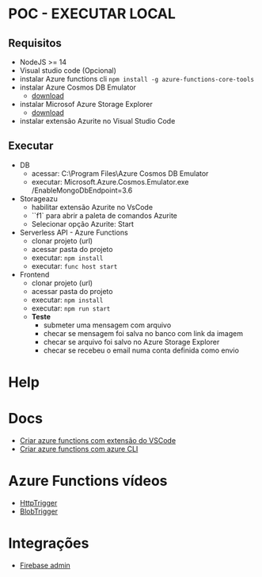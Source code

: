 # POC - EXECUTAR LOCAL

## Requisitos

- NodeJS >= 14
- Visual studio code (Opcional)
- instalar Azure functions cli
  `npm install -g azure-functions-core-tools`
- instalar Azure Cosmos DB Emulator
  - [download](https://docs.microsoft.com/en-us/azure/cosmos-db/local-emulator?tabs=ssl-netstd21)
- instalar Microsof Azure Storage Explorer
  - [download](https://docs.microsoft.com/en-us/azure/storage/common/storage-use-emulator)
- instalar extensão Azurite no Visual Studio Code

## Executar

- DB
  - acessar: C:\Program Files\Azure Cosmos DB Emulator
  - executar: Microsoft.Azure.Cosmos.Emulator.exe /EnableMongoDbEndpoint=3.6
- Storageazu
  - habilitar extensão Azurite no VsCode
  - ``f1` para abrir a paleta de comandos Azurite
  - Selecionar opção Azurite: Start
- Serverless API - Azure Functions
  - clonar projeto (url)
  - acessar pasta do projeto
  - executar: `npm install`
  - executar: `func host start`
- Frontend
  - clonar projeto (url)
  - acessar pasta do projeto
  - executar: `npm install`
  - executar: `npm run start`
  - **Teste**
    - submeter uma mensagem com arquivo
    - checar se mensagem foi salva no banco com link da imagem
    - checar se arquivo foi salvo no Azure Storage Explorer
    - checar se recebeu o email numa conta definida como envio

# Help

# Docs

- [Criar azure functions com extensão do VSCode](https://docs.microsoft.com/en-us/azure/azure-functions/create-first-function-vs-code-typescript)
- [Criar azure functions com azure CLI](https://docs.microsoft.com/en-us/azure/azure-functions/create-first-function-cli-typescript?tabs=azure-cli%2Cbrowser)

# Azure Functions vídeos

- [HttpTrigger](https://www.youtube.com/watch?v=zYb5sVQgUN4&ab_channel=ServerlessonAzure)
- [BlobTrigger](https://www.youtube.com/watch?v=SC4-_ZwjlR4&t=13s&ab_channel=ServerlessonAzure)

# Integrações

- [Firebase admin](https://firebase.google.com/docs/admin/setup)
